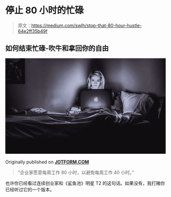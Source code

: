 # 停止 80 小时的忙碌

> 原文：<https://medium.com/swlh/stop-that-80-hour-hustle-64e2ff35b49f>

## 如何结束忙碌-吹牛和拿回你的自由

![](img/edfdb2cbab3afa1eee4119560829eff6.png)

Originally published on [**JOTFORM.COM**](http://jotform.com)

> “企业家愿意每周工作 80 小时，以避免每周工作 40 小时。”

也许你已经看过连续创业家和《鲨鱼池》明星 T2 的这句话。如果没有，我打赌你已经听过它的一个版本。